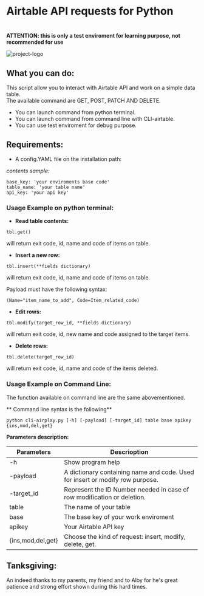 # Airtable API requests for Python <h1>**ATTENTION: this is only a test enviroment for learning purpose, not recommended for use**![project-logo](https://cdn-images-1.medium.com/max/800/1*ycLQdG3p7jCjOfgqnV5n_Q.gif)## What you can do:This script allow you to interact with Airtable API and work on a simple data table.\The available command are GET, POST, PATCH AND DELETE.* You can launch command  from python terminal.* You can launch command from command line with CLI-airtable.* You can use test enviroment for debug purpose.## Requirements:* A config.YAML file on the installation path: _contents sample:_```base_key: 'your enviroments base code'table_name: 'your table name'api_key: 'your api key'```### Usage Example on python terminal:* **Read table contents:**```tbl.get()```will return exit code, id, name and code of items on table.* **Insert a new row:**```tbl.insert(**fields dictionary)```will return exit code, id, name and code of items on table.Payload must have the following syntax: ```(Name="item_name_to_add", Code=Item_related_code)```* **Edit rows:**```tbl.modify(target_row_id, **fields dictionary)```will return exit code, id, new name and code assigned to the target items.* **Delete rows:**```tbl.delete(target_row_id)```will return exit code, id, name and code of the items deleted.### Usage Example on Command Line:The function available on command line are the same abovementioned. ** Command line syntax is the following** ```python cli-airplay.py [-h] [-payload] [-target_id] table base apikey {ins,mod,del,get}```**Parameters description:**Parameters | Descrioption------------ | --------------h | Show program help-payload | A dictionary containing name and code. Used for insert or modify row purpose.-target_id | Represent the ID Number needed in case of row modification or deletion.table | The name of your tablebase | The base key of your work enviromentapikey | Your Airtable API key{ins,mod,del,get} | Choose the kind of request: insert, modify, delete, get.## Tanksgiving:An indeed thanks to my parents, my friend and to Alby for he's great patience and strong effort shown during this hard times.
